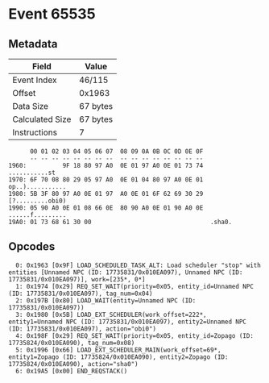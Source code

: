 # Event 65535

## Metadata

| Field           | Value    |
|-----------------|----------|
| Event Index     | 46/115   |
| Offset          | 0x1963   |
| Data Size       | 67 bytes |
| Calculated Size | 67 bytes |
| Instructions    | 7        |

```
      00 01 02 03 04 05 06 07  08 09 0A 0B 0C 0D 0E 0F
      -- -- -- -- -- -- -- --  -- -- -- -- -- -- -- --
1960:          9F 18 80 97 A0  0E 01 97 A0 0E 01 73 74     ...........st
1970: 6F 70 08 80 29 05 97 A0  0E 01 04 80 97 A0 0E 01  op..)...........
1980: 5B 3F 80 97 A0 0E 01 97  A0 0E 01 6F 62 69 30 29  [?.........obi0)
1990: 05 90 A0 0E 01 08 66 0E  80 90 A0 0E 01 90 A0 0E  ......f.........
19A0: 01 73 68 61 30 00                                 .sha0.          
```

## Opcodes

```
  0: 0x1963 [0x9F] LOAD_SCHEDULED_TASK_ALT: Load scheduler "stop" with entities [Unnamed NPC (ID: 17735831/0x010EA097), Unnamed NPC (ID: 17735831/0x010EA097)], work=[235*, 0*]
  1: 0x1974 [0x29] REQ_SET_WAIT(priority=0x05, entity_id=Unnamed NPC (ID: 17735831/0x010EA097), tag_num=0x04)
  2: 0x197B [0x80] LOAD_WAIT(entity=Unnamed NPC (ID: 17735831/0x010EA097))
  3: 0x1980 [0x5B] LOAD_EXT_SCHEDULER(work_offset=222*, entity1=Unnamed NPC (ID: 17735831/0x010EA097), entity2=Unnamed NPC (ID: 17735831/0x010EA097), action="obi0")
  4: 0x198F [0x29] REQ_SET_WAIT(priority=0x05, entity_id=Zopago (ID: 17735824/0x010EA090), tag_num=0x08)
  5: 0x1996 [0x66] LOAD_EXT_SCHEDULER_MAIN(work_offset=69*, entity1=Zopago (ID: 17735824/0x010EA090), entity2=Zopago (ID: 17735824/0x010EA090), action="sha0")
  6: 0x19A5 [0x00] END_REQSTACK()
```
